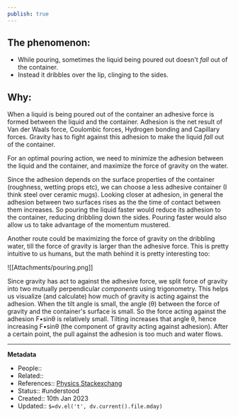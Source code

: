 ```yaml
---
publish: true
---
```


## The phenomenon:
- While pouring, sometimes the liquid being poured out doesn't _fall_ out of the container.
- Instead it dribbles over the lip, clinging to the sides.
## Why:
When a liquid is being poured out of the container an adhesive force is formed between the liquid and the container. Adhesion is the net result of Van der Waals force, Coulombic forces, Hydrogen bonding and Capillary forces. Gravity has to fight against this adhesion to make the liquid _fall_ out of the container.

For an optimal pouring action, we need to minimize the adhesion between the liquid and the container, and maximize the force of gravity on the water.

Since the adhesion depends on the surface properties of the container (roughness, wetting props etc), we can choose a less adhesive container (I think steel over ceramic mugs). Looking closer at adhesion, in general the adhesion between two surfaces rises as the the time of contact between them increases. So pouring the liquid faster would reduce its adhesion to the container, reducing dribbling down the sides. Pouring faster would also allow us to take advantage of the momentum mustered.

Another route could be maximizing the force of gravity on the dribbling water, till the force of gravity is larger than the adhesive force. This is pretty intuitive to us humans, but the math behind it is pretty interesting too:

![[Attachments/pouring.png]]

Since gravity has act to against the adhesive force, we split force of gravity into two mutually perpendicular _components_ using trigonometry. This helps us visualize (and calculate) how much of gravity is acting against the adhesion. When the tilt angle is small, the angle (θ) between the force of gravity and the container's surface is small. So the force acting against the adhesion F•sinθ is relatively small. Tilting increases that angle θ, hence increasing F•sinθ (the component of gravity acting against adhesion). After a certain point, the pull against the adhesion is too much and water flows.

---
**Metadata**
- People::
- Related::
- References:: [Physics Stackexchang](https://physics.stackexchange.com/questions/28982/why-does-water-pouring-from-a-glass-sometimes-travel-down-the-side-of-the-glass)
- Status:: #understood 
- Created:: 10th Jan 2023
- Updated:: `$=dv.el('t', dv.current().file.mday)`